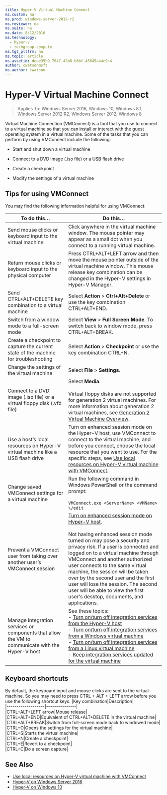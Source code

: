 ```yaml
---
title: Hyper-V Virtual Machine Connect
ms.custom: na
ms.prod: windows-server-2012-r2
ms.reviewer: na
ms.suite: na
ms.date: 8/12/2016
ms.technology: 
  - hyper-v
  - techgroup-compute
ms.tgt_pltfrm: na
ms.topic: article
ms.assetid: deae35b9-7647-42b8-b6bf-45645a44c9c4
author: cwatsonmsft
ms.author: cwatson
---
```

# Hyper-V Virtual Machine Connect

>Applies To: Windows Server 2016, Windows 10, Windows 8.1, Windows Server 2012 R2, Windows Server 2012, Windows 8

Virtual Machine Connection \(VMConnect\) is a tool that you use to connect to a virtual machine so that you can install or interact with the guest operating system in a virtual machine. Some of the tasks that you can perform by using VMConnect include the following:  
  
-   Start and shut down a virtual machine  
  
-   Connect to a DVD image \(.iso file\) or a USB flash drive  
  
-   Create a checkpoint  
  
-   Modify the settings of a virtual machine  
    
## Tips for using VMConnect  
You may find the following information helpful for using VMConnect:  
  
|To do this…|Do this…|  
|---------------|------------|  
|Send mouse clicks or keyboard input to the virtual machine|Click anywhere in the virtual machine window. The mouse pointer may appear as a small dot when you connect to a running virtual machine.|  
|Return mouse clicks or keyboard input to the physical computer|Press CTRL\+ALT\+LEFT arrow and then move the mouse pointer outside of the virtual machine window. This mouse release key combination can be changed in the Hyper\-V settings in Hyper\-V Manager.|  
|Send CTRL\+ALT\+DELETE key combination to a virtual machine|Select **Action** > **Ctrl\+Alt\+Delete** or use the key combination CTRL\+ALT\+END.|  
|Switch from a window mode to a full\-screen mode|Select **View** > **Full Screen Mode**. To switch back to window mode, press CTRL\+ALT\+BREAK.|  
|Create a checkpoint to capture the current state of the machine for troubleshooting|Select **Action** > **Checkpoint** or use the key combination CTRL\+N.|  
|Change the settings of the virtual machine|Select **File** > **Settings**.|  
|Connect to a DVD image \(.iso file\) or a virtual floppy disk \(.vfd file\)|Select **Media**.<br /><br />Virtual floppy disks are not supported for generation 2 virtual machines. For more information about generation 2 virtual machines, see [Generation 2 Virtual Machine Overview](Generation-2-Virtual-Machine-Overview.md).|  
|Use a host’s local resources on Hyper\-V virtual machine like a USB flash drive|Turn on enhanced session mode on the Hyper\-V host, use VMConnect to connect to the virtual machine, and before you connect, choose the local resource that you want to use. For the specific steps, see [Use local resources on Hyper\-V virtual machine with VMConnect](Use-local-resources-on-Hyper-V-virtual-machine-with-VMConnect.md).|  
|Change saved VMConnect settings for a virtual machine|Run the following command in Windows PowerShell or the command prompt:<br /><br />`VMConnect.exe <ServerName> <VMName> \/edit`|  
|Prevent a VMConnect user from taking over another user’s VMConnect session|[Turn on enhanced session mode on Hyper\-V host](https://technet.microsoft.com/library/dn282274.aspx#BKMK_OVER).<br /><br />Not having enhanced session mode turned on may pose a security and privacy risk. If a user is connected and logged on to a virtual machine through VMConnect and another authorized user connects to the same virtual machine, the session will be taken over by the second user and the first user will lose the session. The second user will be able to view the first user's desktop, documents, and applications.|
|Manage integration services or components that allow the VM to communicate with the Hyper-V host| See these topics: <br />- [Turn on/turn off integration services from the Hyper-V host](https://msdn.microsoft.com/en-us/virtualization/hyperv_on_windows/user_guide/managing_ics) <br />- [Turn on/turn off integration services from a Windows virtual machine](https://msdn.microsoft.com/en-us/virtualization/hyperv_on_windows/user_guide/managing_ics#manage-integration-services-from-guest-os-windows)<br />- [Turn on/turn off integration services from a Linux virtual machine](https://msdn.microsoft.com/en-us/virtualization/hyperv_on_windows/user_guide/managing_ics#manage-integration-services-from-guest-os-linux) <br />- [Keep integration services updated for the virtual machine](https://msdn.microsoft.com/en-us/virtualization/hyperv_on_windows/user_guide/managing_ics#integration-service-maintenance)|



## Keyboard shortcuts  
By default, the keyboard input and mouse clicks are sent to the virtual machine. So you may need to press CTRL + ALT + LEFT arrow before you use the following shortcut keys. 
|Key combination|Description|  
|-------------------|---------------|  
|CTRL\+ALT\+LEFT arrow|Mouse release|  
|CTRL\+ALT\+END|Equivalent of CTRL\+ALT\+DELETE in the virtual machine|  
|CTRL\+ALT\+BREAK|Switch from full\-screen mode back to windowed mode|  
|CTRL\+O|Opens the settings for the virtual machine|  
|CTRL\+S|Starts the virtual machine|  
|CTRL\+N|Create a checkpoint|  
|CTRL\+E|Revert to a checkpoint|  
|CTRL\+C|Do a screen capture|  

## See Also  
-   [Use local resources on Hyper\-V virtual machine with VMConnect](https://technet.microsoft.com/library/dn282274.aspx)  
-   [Hyper-V on Windows Server 2016](Hyper-V-on-Windows-Server-2016-Technical-Preview.md)  
-   [Hyper-V on Windows 10](https://msdn.microsoft.com/virtualization/hyperv_on_windows/windows_welcome)  
  
  
